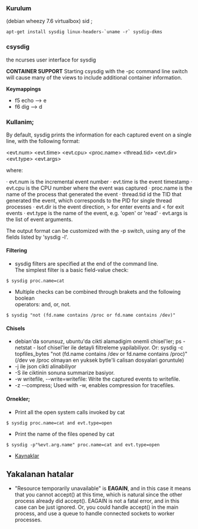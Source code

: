 ### Kurulum  
(debian wheezy 7.6 virtualbox) sid ;
```
apt-get install sysdig linux-headers-`uname -r` sysdig-dkms
```
### csysdig

the ncurses user interface for sysdig 

**CONTAINER SUPPORT** Starting csysdig with the -pc command line switch will
cause many of the views to include additional container information. 

**Keymappings**
* f5 echo --> e
* f6 dig  --> d

### Kullanim;

By default, sysdig prints the information for each captured event on a single
line, with the following format:

<evt.num> <evt.time> <evt.cpu> <proc.name> <thread.tid> <evt.dir> <evt.type> <evt.args>

where:

· evt.num is the incremental event number
· evt.time is the event timestamp
· evt.cpu is the CPU number where the event was captured
· proc.name is the name of the process that generated the event
· thread.tid id the TID that generated the event, which corresponds to the PID for single thread processes
· evt.dir is the event direction, > for enter events and < for exit events
· evt.type is the name of the event, e.g.  'open' or 'read'
· evt.args is the list of event arguments.

The output format can be customized with the -p switch, using any of the fields
listed by 'sysdig -l'.

#### Filtering 
* sysdig filters are specified at the end of the command line.  
The simplest filter is a basic field-value check:
```
$ sysdig proc.name=cat
```
* Multiple checks can be combined through brakets and the following boolean  
operators: and, or, not.
```
$ sysdig "not (fd.name contains /proc or fd.name contains /dev)"
```

#### Chisels

* debian'da sorunsuz, ubuntu'da cikti alamadigim onemli chisel'ler; ps - netstat - lsof
chisel'ler ile detayli filtreleme yapilabiliyor. Or:
sysdig -c topfiles_bytes "not (fd.name contains /dev or fd.name contains
/proc)"
(/dev ve /proc olmayan en yuksek bytle'li calisan dosyalari goruntule)
* -j ile json cikti alinabiliyor
* -S ile ciktinin sonuna summarize basiyor.
* -w writefile, --write=writefile: Write the captured events to writefile.
* -z --compress; Used with -w, enables compression for tracefiles.

#### Ornekler;
* Print all the open system calls invoked by cat
```
$ sysdig proc.name=cat and evt.type=open
```
* Print the name of the files opened by cat
```
$ sysdig -p"%evt.arg.name" proc.name=cat and evt.type=open
```

* [Kaynaklar](https://github.com/draios/sysdig/wiki/Sysdig%20Examples)

Yakalanan hatalar
-----------------

* "Resource temporarily unavailable" is **EAGAIN**, and in this case it means that you cannot accept() at this time, which is natural since the other process already did accept(). EAGAIN is not a fatal error, and in this case can be just ignored. Or, you could handle accept() in the main process, and use a queue to handle connected sockets to worker processes.
